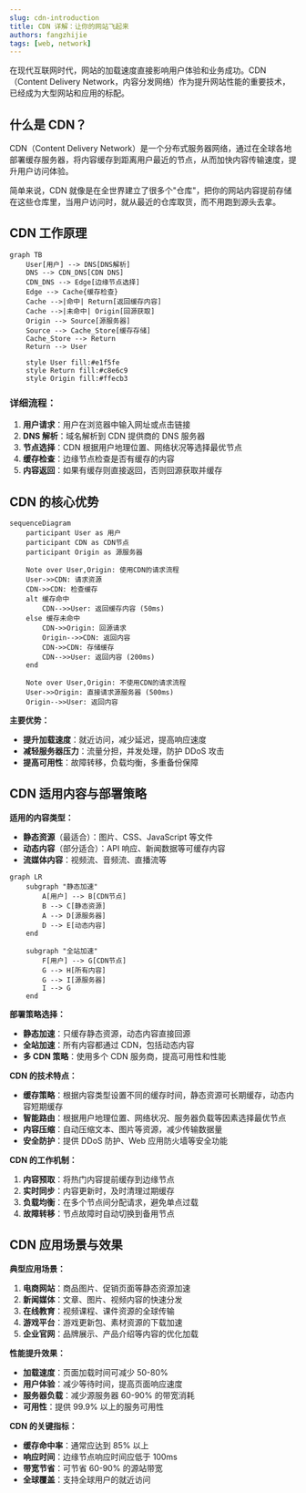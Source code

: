 ```yaml
---
slug: cdn-introduction
title: CDN 详解：让你的网站飞起来
authors: fangzhijie
tags: [web, network]
---
```


在现代互联网时代，网站的加载速度直接影响用户体验和业务成功。CDN（Content Delivery Network，内容分发网络）作为提升网站性能的重要技术，已经成为大型网站和应用的标配。

<!--truncate-->

## 什么是 CDN？

CDN（Content Delivery Network）是一个分布式服务器网络，通过在全球各地部署缓存服务器，将内容缓存到距离用户最近的节点，从而加快内容传输速度，提升用户访问体验。

简单来说，CDN 就像是在全世界建立了很多个"仓库"，把你的网站内容提前存储在这些仓库里，当用户访问时，就从最近的仓库取货，而不用跑到源头去拿。

## CDN 工作原理

```mermaid
graph TB
    User[用户] --> DNS[DNS解析]
    DNS --> CDN_DNS[CDN DNS]
    CDN_DNS --> Edge[边缘节点选择]
    Edge --> Cache{缓存检查}
    Cache -->|命中| Return[返回缓存内容]
    Cache -->|未命中| Origin[回源获取]
    Origin --> Source[源服务器]
    Source --> Cache_Store[缓存存储]
    Cache_Store --> Return
    Return --> User

    style User fill:#e1f5fe
    style Return fill:#c8e6c9
    style Origin fill:#ffecb3
```

### 详细流程：

1. **用户请求**：用户在浏览器中输入网址或点击链接
2. **DNS 解析**：域名解析到 CDN 提供商的 DNS 服务器
3. **节点选择**：CDN 根据用户地理位置、网络状况等选择最优节点
4. **缓存检查**：边缘节点检查是否有缓存的内容
5. **内容返回**：如果有缓存则直接返回，否则回源获取并缓存

## CDN 的核心优势

```mermaid
sequenceDiagram
    participant User as 用户
    participant CDN as CDN节点
    participant Origin as 源服务器

    Note over User,Origin: 使用CDN的请求流程
    User->>CDN: 请求资源
    CDN->>CDN: 检查缓存
    alt 缓存命中
        CDN-->>User: 返回缓存内容 (50ms)
    else 缓存未命中
        CDN->>Origin: 回源请求
        Origin-->>CDN: 返回内容
        CDN->>CDN: 存储缓存
        CDN-->>User: 返回内容 (200ms)
    end

    Note over User,Origin: 不使用CDN的请求流程
    User->>Origin: 直接请求源服务器 (500ms)
    Origin-->>User: 返回内容
```

**主要优势：**

- **提升加载速度**：就近访问，减少延迟，提高响应速度
- **减轻服务器压力**：流量分担，并发处理，防护 DDoS 攻击
- **提高可用性**：故障转移，负载均衡，多重备份保障

## CDN 适用内容与部署策略

**适用的内容类型：**

- **静态资源**（最适合）：图片、CSS、JavaScript 等文件
- **动态内容**（部分适合）：API 响应、新闻数据等可缓存内容
- **流媒体内容**：视频流、音频流、直播流等

```mermaid
graph LR
    subgraph "静态加速"
        A[用户] --> B[CDN节点]
        B --> C[静态资源]
        A --> D[源服务器]
        D --> E[动态内容]
    end

    subgraph "全站加速"
        F[用户] --> G[CDN节点]
        G --> H[所有内容]
        G --> I[源服务器]
        I --> G
    end
```

**部署策略选择：**

- **静态加速**：只缓存静态资源，动态内容直接回源
- **全站加速**：所有内容都通过 CDN，包括动态内容
- **多 CDN 策略**：使用多个 CDN 服务商，提高可用性和性能

**CDN 的技术特点：**

- **缓存策略**：根据内容类型设置不同的缓存时间，静态资源可长期缓存，动态内容短期缓存
- **智能路由**：根据用户地理位置、网络状况、服务器负载等因素选择最优节点
- **内容压缩**：自动压缩文本、图片等资源，减少传输数据量
- **安全防护**：提供 DDoS 防护、Web 应用防火墙等安全功能

**CDN 的工作机制：**

1. **内容预取**：将热门内容提前缓存到边缘节点
2. **实时同步**：内容更新时，及时清理过期缓存
3. **负载均衡**：在多个节点间分配请求，避免单点过载
4. **故障转移**：节点故障时自动切换到备用节点

## CDN 应用场景与效果

**典型应用场景：**

1. **电商网站**：商品图片、促销页面等静态资源加速
2. **新闻媒体**：文章、图片、视频内容的快速分发
3. **在线教育**：视频课程、课件资源的全球传输
4. **游戏平台**：游戏更新包、素材资源的下载加速
5. **企业官网**：品牌展示、产品介绍等内容的优化加载

**性能提升效果：**

- **加载速度**：页面加载时间可减少 50-80%
- **用户体验**：减少等待时间，提高页面响应速度
- **服务器负载**：减少源服务器 60-90% 的带宽消耗
- **可用性**：提供 99.9% 以上的服务可用性

**CDN 的关键指标：**

- **缓存命中率**：通常应达到 85% 以上
- **响应时间**：边缘节点响应时间应低于 100ms
- **带宽节省**：可节省 60-90% 的源站带宽
- **全球覆盖**：支持全球用户的就近访问
